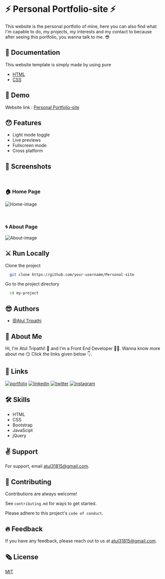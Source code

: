 
# ⚡️ Personal Portfolio-site ⚡️

This website is the personal portfolio of mine, here you can also find what I'm capable to do, my projects, my interests and my contact to because after seeing this portfolio, you wanna talk to me. 😎

## 📃️ Documentation

This website template is simply made by using pure
* [HTML](https://www.w3schools.com/html/html_intro.asp)
* [CSS](https://www.w3schools.com/css/default.asp)

## 📍️ Demo

Website link : [Personal Portfolio-site](https://atultrp.github.io/Personal-site/)
## 😯️ Features

- Light mode toggle
- Live previews
- Fullscreen mode
- Cross platform


## 📸️ Screenshots
<br />

### 🏠️ Home Page

![Home-image](https://github.com/atultrp/Personal-site/blob/main/images/Personal-site-home-page.png)

<br />

### 🌀️ About Page

![About-image](https://github.com/atultrp/Personal-site/blob/main/images/Personal-site-about-page.png?raw=true)
<br />

  
## ⚔️ Run Locally

Clone the project

```bash
  git clone https://github.com/your-username/Personal-site
```

Go to the project directory

```bash
  cd my-project
```
  
## 😎️ Authors

- [@Atul Tripathi](https://www.github.com/atultrp)

  
## 🚀 About Me
 Hi, I'm Atul Tripathi! 👋 and I'm a Front End Developer 👨‍💻️. Wanna know more about me 😏️ Click the links given below 👇️.
 
 
## 🔗 Links
[![portfolio](https://img.shields.io/badge/my_portfolio-000?style=for-the-badge&logo=ko-fi&logoColor=white)](https://codepen.io/atultrp_/full/oNBmWgY)
[![linkedin](https://img.shields.io/badge/linkedin-0A66C2?style=for-the-badge&logo=linkedin&logoColor=white)](https://www.linkedin.com/atultrp_)
[![twitter](https://img.shields.io/badge/twitter-1DA1F2?style=for-the-badge&logo=twitter&logoColor=white)](https://twitter.com/atultrp_)
[![instagram](https://img.shields.io/badge/instagram-e75480?style=for-the-badge&logo=instagram&logoColor=white)](https://instagram.com/atultrp)


## 🛠 Skills
* HTML
* CSS
* Bootstrap
* JavaScipt
* jQuery 


## ✌️ Support

For support, email atul31815@gmail.com.
## 🙏️ Contributing

Contributions are always welcome!

See `contributing.md` for ways to get started.

Please adhere to this project's `code of conduct`.

  
## 🔥️ Feedback

If you have any feedback, please reach out to us at atul31815@gmail.com.
  
## 🗞️ License

[MIT](https://choosealicense.com/licenses/mit/)
